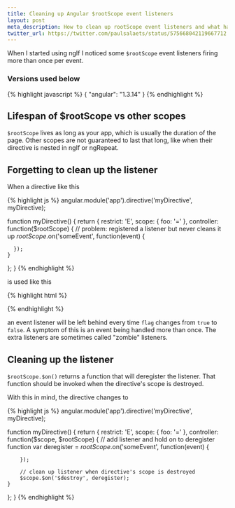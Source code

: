 ```yaml
---
title: Cleaning up Angular $rootScope event listeners
layout: post
meta_description: How to clean up rootScope event listeners and what happens when you forget
twitter_url: https://twitter.com/paulsalaets/status/575668042119667712
---
```


When I started using ngIf I noticed some `$rootScope` event listeners firing more than once per event.

### Versions used below

{% highlight javascript %}
{
  "angular": "1.3.14"
}
{% endhighlight %}

## Lifespan of $rootScope vs other scopes

`$rootScope` lives as long as your app, which is usually the duration of the page. Other scopes are not guaranteed to last that long, like when their directive is nested in ngIf or ngRepeat.

## Forgetting to clean up the listener

When a directive like this

{% highlight js %}
angular.module('app').directive('myDirective', myDirective);

function myDirective() {
  return {
    restrict: 'E',
    scope: {
      foo: '='
    },
    controller: function($rootScope) {
      // problem: registered a listener but never cleans it up
      $rootScope.$on('someEvent', function(event) {

      });
    }
  };
}
{% endhighlight %}

is used like this

{% highlight html %}
<div ng-if="flag">
  <my-directive></my-directive>
</div>
{% endhighlight %}

an event listener will be left behind every time `flag` changes from `true` to `false`. A symptom of this is an event being handled more than once. The extra listeners are sometimes called "zombie" listeners.

## Cleaning up the listener

`$rootScope.$on()` returns a function that will deregister the listener. That function should be invoked when the directive's scope is destroyed.

With this in mind, the directive changes to

{% highlight js %}
angular.module('app').directive('myDirective', myDirective);

function myDirective() {
  return {
    restrict: 'E',
    scope: {
      foo: '='
    },
    controller: function($scope, $rootScope) {
        // add listener and hold on to deregister function
        var deregister = $rootScope.$on('someEvent', function(event) {

        });

        // clean up listener when directive's scope is destroyed
        $scope.$on('$destroy', deregister);
    }
  };
}
{% endhighlight %}